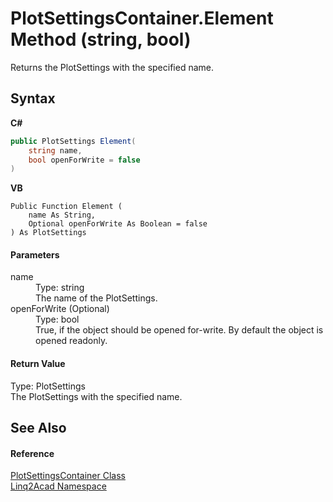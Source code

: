 # PlotSettingsContainer.Element Method (string, bool)
 

Returns the PlotSettings with the specified name.

## Syntax

**C#**<br />
``` C#
public PlotSettings Element(
	string name,
	bool openForWrite = false
)
```

**VB**<br />
``` VB
Public Function Element ( 
	name As String,
	Optional openForWrite As Boolean = false
) As PlotSettings
```


#### Parameters
<dl><dt>name</dt><dd>Type: string<br />The name of the PlotSettings.</dd><dt>openForWrite (Optional)</dt><dd>Type: bool<br />True, if the object should be opened for-write. By default the object is opened readonly.</dd></dl>

#### Return Value
Type: PlotSettings<br />The PlotSettings with the specified name.

## See Also


#### Reference
<a href="T_Linq2Acad_PlotSettingsContainer.md">PlotSettingsContainer Class</a><br /><a href="N_Linq2Acad.md">Linq2Acad Namespace</a><br />
